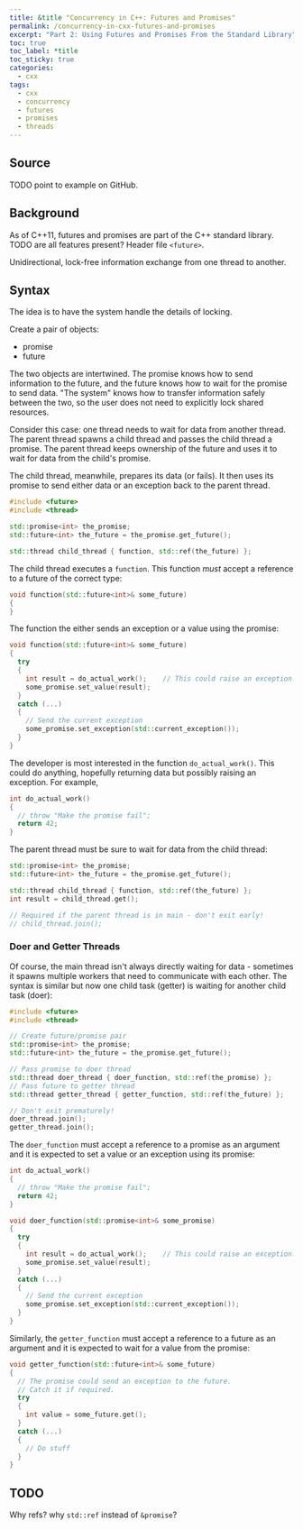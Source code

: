 ```yaml
---
title: &title "Concurrency in C++: Futures and Promises"
permalink: /concurrency-in-cxx-futures-and-promises
excerpt: "Part 2: Using Futures and Promises From the Standard Library"
toc: true
toc_label: *title
toc_sticky: true
categories:
  - cxx
tags:
  - cxx
  - concurrency
  - futures
  - promises
  - threads
---
```


## Source

TODO point to example on GitHub.


## Background

As of C++11, futures and promises are part of the C++ standard library.
TODO are all features present?
Header file `<future>`.

Unidirectional, lock-free information exchange from one thread to another.

## Syntax

The idea is to have the system handle the details of locking.

Create a pair of objects:
  * promise
  * future

The two objects are intertwined. The promise knows how to send information
to the future, and the future knows how to wait for the promise to send data.
"The system" knows how to transfer information safely between the two,
so the user does not need to explicitly lock shared resources.

Consider this case: one thread needs to wait for data from another thread.
The parent thread spawns a child thread and passes the child thread a promise.
The parent thread keeps ownership of the future and uses it to wait for data
from the child's promise.

The child thread, meanwhile, prepares its data (or fails). It then uses its
promise to send either data or an exception back to the parent thread.

```c++
#include <future>
#include <thread>

std::promise<int> the_promise;
std::future<int> the_future = the_promise.get_future();

std::thread child_thread { function, std::ref(the_future) };
```

The child thread executes a `function`. This function *must* accept a reference
to a future of the correct type:
```c++
void function(std::future<int>& some_future)
{
}
```

The function the either sends an exception or a value using the promise:
```c++
void function(std::future<int>& some_future)
{
  try
  {
    int result = do_actual_work();    // This could raise an exception!
    some_promise.set_value(result);
  }
  catch (...)
  {
    // Send the current exception
    some_promise.set_exception(std::current_exception());
  }
}
```

The developer is most interested in the function `do_actual_work()`.
This could do anything, hopefully returning data but possibly raising an exception.
For example,
```c++
int do_actual_work()
{
  // throw "Make the promise fail";
  return 42;
}
```

The parent thread must be sure to wait for data from the child thread:
```c++
std::promise<int> the_promise;
std::future<int> the_future = the_promise.get_future();

std::thread child_thread { function, std::ref(the_future) };
int result = child_thread.get();

// Required if the parent thread is in main - don't exit early!
// child_thread.join();
```

### Doer and Getter Threads

Of course, the main thread isn't always directly waiting for data - sometimes
it spawns multiple workers that need to communicate with each other. The syntax
is similar but now one child task (getter) is waiting for another child task (doer):

```c++
#include <future>
#include <thread>

// Create future/promise pair
std::promise<int> the_promise;
std::future<int> the_future = the_promise.get_future();

// Pass promise to doer thread
std::thread doer_thread { doer_function, std::ref(the_promise) };
// Pass future to getter thread
std::thread getter_thread { getter_function, std::ref(the_future) };

// Don't exit prematurely!
doer_thread.join();
getter_thread.join();
```

The `doer_function` must accept a reference to a promise as an argument and it
is expected to set a value or an exception using its promise:

```c++
int do_actual_work()
{
  // throw "Make the promise fail";
  return 42;
}

void doer_function(std::promise<int>& some_promise)
{
  try
  {
    int result = do_actual_work();    // This could raise an exception!
    some_promise.set_value(result);
  }
  catch (...)
  {
    // Send the current exception
    some_promise.set_exception(std::current_exception());
  }
}
```

Similarly, the `getter_function` must accept a reference to a future as an
argument and it is expected to wait for a value from the promise:
```c++
void getter_function(std::future<int>& some_future)
{
  // The promise could send an exception to the future.
  // Catch it if required.
  try
  {
    int value = some_future.get();
  }
  catch (...)
  {
    // Do stuff
  }
}
```


## TODO

Why refs? why `std::ref` instead of `&promise`?
